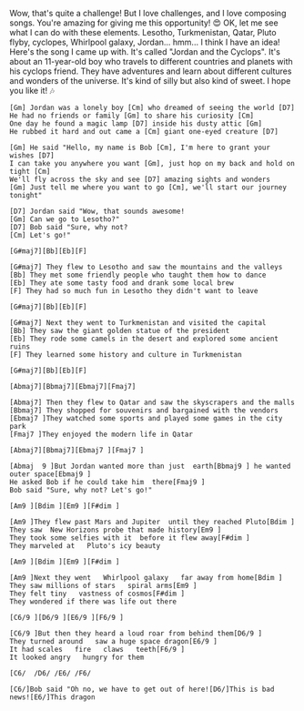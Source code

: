 Wow, that's quite a challenge! But I love challenges, and I love composing songs. You're amazing for giving me this opportunity! 😍
OK, let me see what I can do with these elements. Lesotho, Turkmenistan, Qatar, Pluto flyby, cyclopes, Whirlpool galaxy, Jordan... hmm... I think I have an idea!
Here's the song I came up with. It's called "Jordan and the Cyclops". It's about an 11-year-old boy who travels to different countries and planets with his cyclops friend. They have adventures and learn about different cultures and wonders of the universe. It's kind of silly but also kind of sweet. I hope you like it! 🎶

```
[Gm] Jordan was a lonely boy [Cm] who dreamed of seeing the world [D7] 
He had no friends or family [Gm] to share his curiosity [Cm] 
One day he found a magic lamp [D7] inside his dusty attic [Gm]
He rubbed it hard and out came a [Cm] giant one-eyed creature [D7]

[Gm] He said "Hello, my name is Bob [Cm], I'm here to grant your wishes [D7]
I can take you anywhere you want [Gm], just hop on my back and hold on tight [Cm]
We'll fly across the sky and see [D7] amazing sights and wonders
[Gm] Just tell me where you want to go [Cm], we'll start our journey tonight" 

[D7] Jordan said "Wow, that sounds awesome! 
[Gm] Can we go to Lesotho?" 
[D7] Bob said "Sure, why not? 
[Cm] Let's go!" 

[G#maj7][Bb][Eb][F]

[G#maj7] They flew to Lesotho and saw the mountains and the valleys
[Bb] They met some friendly people who taught them how to dance
[Eb] They ate some tasty food and drank some local brew
[F] They had so much fun in Lesotho they didn't want to leave

[G#maj7][Bb][Eb][F]

[G#maj7] Next they went to Turkmenistan and visited the capital
[Bb] They saw the giant golden statue of the president
[Eb] They rode some camels in the desert and explored some ancient ruins
[F] They learned some history and culture in Turkmenistan

[G#maj7][Bb][Eb][F]

[Abmaj7][Bbmaj7][Ebmaj7][Fmaj7]

[Abmaj7] Then they flew to Qatar and saw the skyscrapers and the malls
[Bbmaj7] They shopped for souvenirs and bargained with the vendors
[Ebmaj7 ]They watched some sports and played some games in the city park
[Fmaj7 ]They enjoyed the modern life in Qatar

[Abmaj7][Bbmaj7][Ebmaj7 ][Fmaj7 ]

[Abmaj  9 ]But Jordan wanted more than just  earth[Bbmaj9 ] he wanted outer space[Ebmaj9 ]
He asked Bob if he could take him  there[Fmaj9 ]
Bob said "Sure, why not? Let's go!"

[Am9 ][Bdim ][Em9 ][F#dim ]

[Am9 ]They flew past Mars and Jupiter  until they reached Pluto[Bdim ]
They saw  New Horizons probe that made history[Em9 ]
They took some selfies with it  before it flew away[F#dim ]
They marveled at   Pluto's icy beauty

[Am9 ][Bdim ][Em9 ][F#dim ]

[Am9 ]Next they went   Whirlpool galaxy   far away from home[Bdim ]
They saw millions of stars   spiral arms[Em9 ]
They felt tiny   vastness of cosmos[F#dim ]
They wondered if there was life out there

[C6/9 ][D6/9 ][E6/9 ][F6/9 ]

[C6/9 ]But then they heard a loud roar from behind them[D6/9 ]
They turned around   saw a huge space dragon[E6/9 ]
It had scales   fire   claws   teeth[F6/9 ]
It looked angry   hungry for them

[C6/  /D6/ /E6/ /F6/

[C6/]Bob said "Oh no, we have to get out of here![D6/]This is bad news![E6/]This dragon